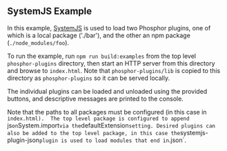 SystemJS Example
---------------

In this example, [SystemJS](https://github.com/systemjs/systemjs) is used to
load two Phosphor plugins, one of which is a local package ('./bar'), and the other an npm package (`./node_modules/foo`).

To run the example, run `npm run build:examples` from the top level
`phosphor-plugins` directory, then start an HTTP server from this
directory and browse to `index.html`.  Note that `phosphor-plugins/lib` is
copied to this directory as `phosphor-plugins` so it can be served locally.

The individual plugins can be loaded and unloaded using the provided buttons,
and descriptive messages are printed to the console.

Note that the paths to all packages must be configured
(in this case in `index.html).  The top level package is configured to
append `js` on `System.import` via the `defaultExtension` setting.
Desired plugins can also be added to the top level package, in this case the
`systemjs-plugin-json` plugin is used to load modules that end in `.json`.
